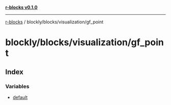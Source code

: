 [**r-blocks v0.1.0**](../../../../README.md)

***

[r-blocks](../../../../modules.md) / blockly/blocks/visualization/gf\_point

# blockly/blocks/visualization/gf\_point

## Index

### Variables

- [default](variables/default.md)
